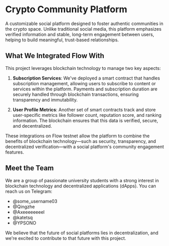 # Crypto Community Platform

A customizable social platform designed to foster authentic communities in the crypto space. Unlike traditional social media, this platform emphasizes verified information and stable, long-term engagement between users, helping to build meaningful, trust-based relationships.

## What We Integrated Flow With

This project leverages blockchain technology to manage two key aspects:

1. **Subscription Services**: We've deployed a smart contract that handles subscription management, allowing users to subscribe to content or services within the platform. Payments and subscription duration are securely handled through blockchain transactions, ensuring transparency and immutability.
   
2. **User Profile Metrics**: Another set of smart contracts track and store user-specific metrics like follower count, reputation score, and ranking information. The blockchain ensures that this data is verified, secure, and decentralized.

These integrations on Flow testnet allow the platform to combine the benefits of blockchain technology—such as security, transparency, and decentralized verification—with a social platform's community engagement features.

## Meet the Team

We are a group of passionate university students with a strong interest in blockchain technology and decentralized applications (dApps). You can reach us on Telegram:

- @some_username03
- @Qingzhe
- @Axeeeeeeeel
- @katetsq
- @YPSONO

We believe that the future of social platforms lies in decentralization, and we're excited to contribute to that future with this project.
